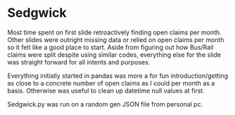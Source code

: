 # Sedgwick

Most time spent on first slide retroactively finding open claims per month.
Other slides were outright missing data or relied on open claims per month so it felt like a good place to start.
Aside from figuring out how Bus/Rail claims were split despite using similar codes, everything else for the slide was straight forward for all intents and purposes.

Everything initially started in pandas was more a for fun introduction/getting as close to a concrete number of open claims as I could per month as a basis. Otherwise was useful to clean up datetime null values at first.

Sedgwick.py was run on a random gen JSON file from personal pc.
